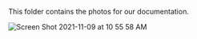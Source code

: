 This folder contains the photos for our documentation. 

![Screen Shot 2021-11-09 at 10 55 58 AM](https://user-images.githubusercontent.com/93941670/140909680-89683cbb-486a-4d1a-a36f-59e165adb223.png)
